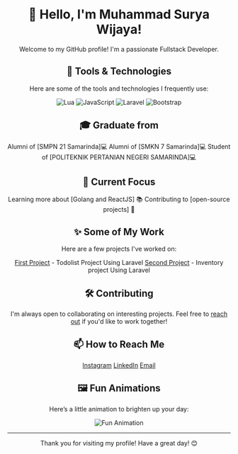 <div align="center">

# 👋 Hello, I'm Muhammad Surya Wijaya!

Welcome to my GitHub profile! I'm a passionate Fullstack Developer.

## 🔧 Tools & Technologies

Here are some of the tools and technologies I frequently use:

![Lua](https://img.shields.io/badge/Lua-2C2D72?style=for-the-badge&logo=lua&logoColor=white)
![JavaScript](https://img.shields.io/badge/JavaScript-F7DF1C?style=for-the-badge&logo=javascript&logoColor=black)
![Laravel](https://img.shields.io/badge/Laravel-E14F4F?style=for-the-badge&logo=laravel&logoColor=white)
![Bootstrap](https://img.shields.io/badge/Bootstrap-7952B3?style=for-the-badge&logo=bootstrap&logoColor=white)

## 🎓️ Graduate from
 Alumni of [SMPN 21 Samarinda]💻
 Alumni of [SMKN 7 Samarinda]💻
 Student of [POLITEKNIK PERTANIAN NEGERI SAMARINDA]💻

## 🌱 Current Focus
 Learning more about [Golang and ReactJS] 📚
 Contributing to [open-source projects] 🤝

## ✨ Some of My Work

Here are a few projects I've worked on:

 [First Project](https://github.com/jayzajie/Todo-List-Laravel) - Todolist Project Using Laravel
 [Second Project](https://github.com/jayzajie/inventory-app-laravel) - Inventory project Using Laravel

## 🛠️ Contributing

I'm always open to collaborating on interesting projects. Feel free to [reach out](mailto:suryawijaya1147@gmail.com) if you'd like to work together!

## 📫 How to Reach Me

 [Instagram](https://www.instagram.com/suryawijaya_01/)
 [LinkedIn](https://www.linkedin.com/in/muhammad-surya-wijaya-390104286/)
 [Email](mailto:suryawijaya1147@gmail.com)

## 🖼️ Fun Animations

Here’s a little animation to brighten up your day:

<img src="https://media.giphy.com/media/3o6Zt7tG7k5cD3HS6A/giphy.gif" alt="Fun Animation">

---

Thank you for visiting my profile! Have a great day! 😊

</div>
